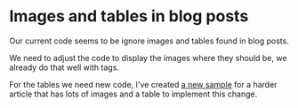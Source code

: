 # Images and tables in blog posts

Our current code seems to be ignore images and tables found in blog posts.

We need to adjust the code to display the images where they should be, we already do that well with <a> tags.

For the tables we need new code, I've created [a new sample](./article-sample-with-table.html) for a harder article that has lots of images and a table to implement this change.
